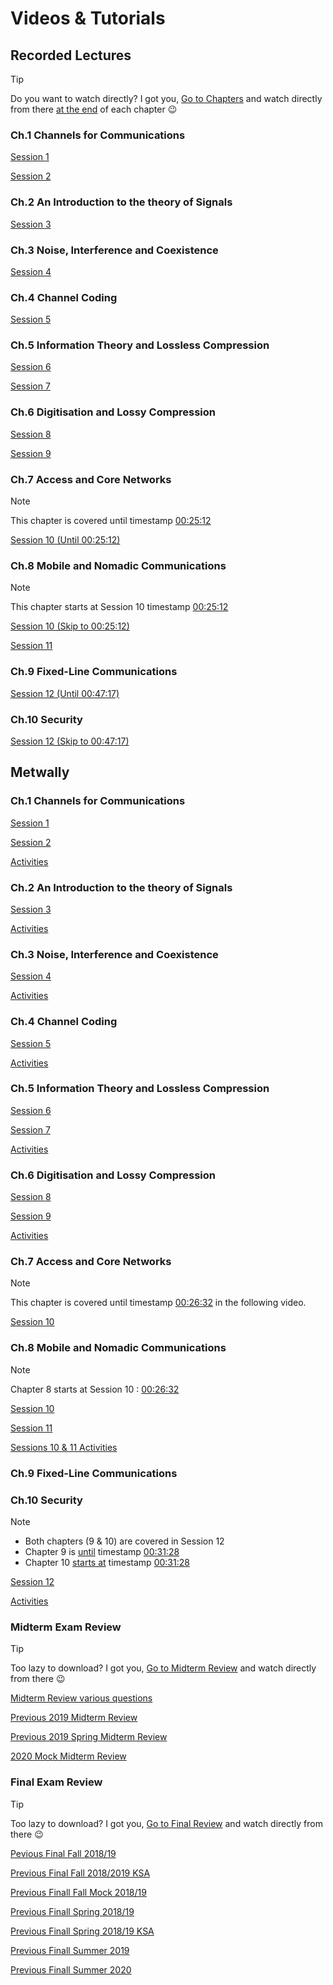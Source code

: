 # Videos & Tutorials

## Recorded Lectures
> [!TIP]
> Do you want to watch directly? I got you, [Go to Chapters](/chapters) and watch directly from there <ins>at the end</ins> of each chapter :wink:

### Ch.1 Channels for Communications 

[Session 1](https://www.youtube.com/watch?v=lC_oRooDAXc)

[Session 2](https://www.youtube.com/watch?v=V8me57jzMLY)

### Ch.2 An Introduction to the theory of Signals 

[Session 3](https://www.youtube.com/watch?v=8s-D35Hh2iU)

### Ch.3 Noise, Interference and Coexistence 

[Session 4](https://www.youtube.com/watch?v=wo_5Z2IRLUI)

### Ch.4 Channel Coding 

[Session 5](https://www.youtube.com/watch?v=cA5oLHq_WG8)

### Ch.5 Information Theory and Lossless Compression 

[Session 6](https://www.youtube.com/watch?v=SAscMEbJFco)

[Session 7](https://www.youtube.com/watch?v=2K6qX2SCntQ)

### Ch.6 Digitisation and Lossy Compression 

[Session 8](https://www.youtube.com/watch?v=CriGwJaA5j4)

[Session 9](https://www.youtube.com/watch?v=eDrXH1IpIWs)

### Ch.7 Access and Core Networks 

> [!NOTE]
> This chapter is covered until timestamp <ins>00:25:12</ins>

[Session 10 (Until 00:25:12)](https://www.youtube.com/watch?v=J5qemYnp0M4)

### Ch.8 Mobile and Nomadic Communications 

> [!NOTE]
> This chapter starts at Session 10 timestamp <ins>00:25:12</ins>

[Session 10 (Skip to 00:25:12)](https://www.youtube.com/watch?v=J5qemYnp0M4&t=1512)

[Session 11](https://www.youtube.com/watch?v=eBTPUml8GE4)

### Ch.9 Fixed-Line Communications 

[Session 12 (Until 00:47:17)](https://www.youtube.com/watch?v=_SdZe_P2jWQ)

### Ch.10 Security 

[Session 12 (Skip to 00:47:17)](https://www.youtube.com/watch?v=_SdZe_P2jWQ&t=2837)

## Metwally

### Ch.1 Channels for Communications 

[Session 1](https://1drv.ms/v/s!AqxAKvx2i8TygS175mQ-cYWEc-Sd?e=vxoDVd)

[Session 2](https://1drv.ms/v/s!AqxAKvx2i8TygSxlrhzXZZDfN91Q?e=t6QNf8)

[Activities](https://1drv.ms/v/s!AqxAKvx2i8TygS57Ex3N7uSeGvP1?e=u2jpGt)

### Ch.2 An Introduction to the theory of Signals 

[Session 3](https://www.dropbox.com/scl/fi/aibuk813wo4fnq4z27utr/TM355_Ch2_Session_3.mp4?rlkey=r1zap6wn3jsfnifyqzozfa0z3&st=5e4lspvp&dl=0)

[Activities](https://www.dropbox.com/scl/fi/9ngs690lgkx2rjeep5nue/9.tm355-session-3-activities-E09.mp4?rlkey=ih6j1i1cj6vzv3wk0y6swl6mp&st=3p9yibi7&dl=0)

### Ch.3 Noise, Interference and Coexistence 

[Session 4](https://www.dropbox.com/scl/fi/t7tr1o420k6eixg6tdd0l/10.tm355-session-4-E10.mp4?rlkey=tvq5slk3qwb2ug11cr2tdq44d&st=2j6n5zz9&dl=0)

[Activities](https://www.dropbox.com/scl/fi/mxj4qhonwyezkxhgw6dqu/11.tm355-session-4-activities-E11.mp4?rlkey=zmux0cia344wqwuq181actyqa&st=hbawlith&dl=0)

### Ch.4 Channel Coding 

[Session 5](https://www.dropbox.com/scl/fi/hbna6ptilb4rrtaui5ewa/TM355_Ch4_Session_5.mp4?rlkey=m88qb4336brioxinzls4ditug&st=6rv9mxy0&dl=0)

[Activities](https://www.dropbox.com/scl/fi/v3z78nc4uoqc3zgjf3mgt/14.tm355-session-5-activities-E14.mp4?rlkey=6bnzowqjnxatmj979pufsbu94&st=zpb835zw&dl=0)

### Ch.5 Information Theory and Lossless Compression 

[Session 6](https://drive.google.com/file/d/1jTk4kk9W6JZJ8mtg2jmTBu-DXXL2FTf5/view?usp=drive_link)

[Session 7](https://drive.google.com/file/d/1dfX9Jr0yrcvUqNbh7egSXIl7hwGgLqhB/view?usp=drive_link)

[Activities](https://drive.google.com/file/d/14uIPQMvchIkRUahF8p_B3aEDOxjM4ls_/view?usp=drive_link)

### Ch.6 Digitisation and Lossy Compression 

[Session 8](https://drive.google.com/file/d/1VeCMKkEX1bqorD87NhEp2-5TmKpaoyjp/view?usp=drive_link)

[Session 9](https://drive.google.com/file/d/10gzzJiQP-QASGYArZ74hfbm6XEm_uD3D/view?usp=drive_link)

[Activities](https://drive.google.com/file/d/1jKNi13zb1nixUHUCJiwG02IqjlNrTWrM/view?usp=drive_link)

### Ch.7 Access and Core Networks 
> [!NOTE]
> This chapter is covered until timestamp <ins>00:26:32</ins> in the following video.

[Session 10](https://drive.google.com/file/d/1ayxD7qdX_Wa9SwIZpmXZyCJcvxu1zF9P/view?usp=drive_link)

### Ch.8 Mobile and Nomadic Communications 
> [!NOTE]
> Chapter 8 starts at Session 10 : <ins>00:26:32</ins>

[Session 10](https://drive.google.com/file/d/1ayxD7qdX_Wa9SwIZpmXZyCJcvxu1zF9P/view?usp=drive_link)

[Session 11](https://drive.google.com/file/d/1hQD6yceq2m74HNU4clDF6KBxYPMG_tpk/view?usp=drive_link)

[Sessions 10 & 11 Activities](https://drive.google.com/file/d/1lgi4YpM-8h5IvG1Vpk2We-mG6tc5XL_S/view?usp=drive_link)

### Ch.9 Fixed-Line Communications 
### Ch.10 Security 

> [!NOTE]
> - Both chapters (9 & 10) are covered in Session 12
> - Chapter 9 is <ins>until</ins> timestamp <ins>00:31:28</ins>
> - Chapter 10 <ins>starts at</ins> timestamp <ins>00:31:28</ins>

[Session 12](https://drive.google.com/file/d/1nHZFY1wq-A7EmUHlnD4p84Fw3fTjRA4M/view?usp=drive_link)

[Activities](https://drive.google.com/file/d/1VSk8iBb_kPizK1i-Z98eZUOd5bHyHusP/view?usp=drive_link)


### Midterm Exam Review

> [!TIP]
> Too lazy to download? I got you, [Go to Midterm Review](/resources/midterms-review) and watch directly from there :wink:

[Midterm Review various questions](https://drive.google.com/file/d/15-czsEGwJqkuv_ChKmmh7Y20HoiqLW1l/view?usp=drive_link)

[Previous 2019 Midterm Review](https://drive.google.com/file/d/1AuY0BJJj_IUBo-29jBgldE_9RVSCyglQ/view?usp=drive_link)

[Previous 2019 Spring Midterm Review](https://drive.google.com/file/d/1mjE1IYnkDKI3EkoZpjG2u0A91isnC00e/view?usp=drive_link)

[2020 Mock Midterm Review](https://drive.google.com/file/d/1up4qSbhxd8Ann_nKicrja-8wn9d5g6JJ/view?usp=drive_link)


### Final Exam Review

> [!TIP]
> Too lazy to download? I got you, [Go to Final Review](/resources/finals-review) and watch directly from there :wink:

[Pevious Final Fall 2018/19](https://drive.google.com/file/d/1mMPdgG0s9fW_ulUnppWeUzfiTUyEfulM/view?usp=drive_link)

[Previous Final Fall 2018/2019 KSA](https://drive.google.com/file/d/1EQpxE1chAztffmQHjouCMnkC1815_C0A/view?usp=drive_link)

[Previous Finall Fall Mock 2018/19](https://drive.google.com/file/d/1A7I2EzKH2Gd8b2S6YYeU4SLRzqodhFQF/view?usp=drive_link)

[Previous Finall Spring 2018/19](https://drive.google.com/file/d/1cs2h3tC9CvrmWitXDEf93PSQBOP0ktQh/view?usp=drive_link)

[Previous Finall Spring 2018/19 KSA](https://drive.google.com/file/d/1b8z6a4OGWBrkzSUml4hFgVdWZU1Y5lVi/view?usp=drive_link)

[Previous Finall Summer 2019](https://drive.google.com/file/d/1wRL2HljxISotCs-iqFRyB6q9-65r13bV/view?usp=drive_link)

[Previous Finall Summer 2020](https://drive.google.com/file/d/1ja0nAkStYwok6sSWCuDpNXoBN6f6AcL9/view?usp=drive_link)




